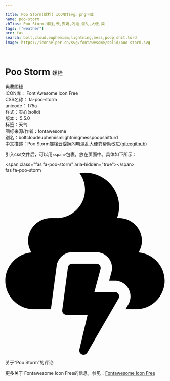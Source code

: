 ```yaml
---

title: Poo Storm(螺栓) ICON转svg、png下载
name: poo-storm
zhTips: Poo Storm,螺栓,云,委婉,闪电,混乱,大便,粪
tags: ["weather"]
pre: fas
search: bolt,cloud,euphemism,lightning,mess,poop,shit,turd
image: https://iconhelper.cn/svg/fontawesome/solid/poo-storm.svg

---
```


# Poo Storm  <small style="font-size: 60%;font-weight: 100">螺栓</small>


<div class="detail-page">
<p>
<span><span class="badge-success badge">免费图标</span> </span>
<br/>
<span>
ICON库：
<span class="badge-secondary badge">Font Awesome Icon Free</span> 
</span>
<br/>
<span>
CSS名称：
<span class="badge-secondary badge">fa-poo-storm</span> 
</span>
<br/>
<span>
unicode：
<span class="badge-secondary badge">f75a</span> 
<copy-btn content='f75a' btn-title=""></copy-btn>
<copy-btn :content='String.fromCodePoint(parseInt("f75a", 16))' btn-title="复制U"></copy-btn>
</span><br/><span>样式：<span class="badge-light badge">实心(solid)</span></span>
<br/>
<span>
版本：
<span class="badge-secondary badge">5.5.0</span> 
</span><br/><span>标签：<span class="badge-light badge"><router-link to="/tags/weather.html">天气</router-link></span></span>
<br/>
<span>图标来源/作者：<span class="badge-light badge">fontawesome</span></span> 
<br/>
<span>别名：<span class="badge-light badge">bolt</span><span class="badge-light badge">cloud</span><span class="badge-light badge">euphemism</span><span class="badge-light badge">lightning</span><span class="badge-light badge">mess</span><span class="badge-light badge">poop</span><span class="badge-light badge">shit</span><span class="badge-light badge">turd</span></span><br/><span class="zh-detail">中文描述：<span class="badge-primary badge">Poo Storm</span><span class="badge-primary badge">螺栓</span><span class="badge-primary badge">云</span><span class="badge-primary badge">委婉</span><span class="badge-primary badge">闪电</span><span class="badge-primary badge">混乱</span><span class="badge-primary badge">大便</span><span class="badge-primary badge">粪</span><span class="help-link"><span>帮助改进</span>(<a href="https://gitee.com/liuwave/icon-helper/edit/master/json/fontawesome/solid/poo-storm.json" target="_blank" rel="noopener noreferrer">gitee</a><a href="https://github.com/liuwave/icon-helper/edit/master/json/fontawesome/solid/poo-storm.json" target="_blank" rel="noopener noreferrer">github</a></span>)</span><br/>
</p>
</div>
<div class="alert alert-dark">
  <i class="fas fa-poo-storm fa-xs"></i>
  <i class="fas fa-poo-storm fa-sm"></i>
  <i class="fas fa-poo-storm fa-lg"></i>
  <i class="fas fa-poo-storm fa-2x"></i>
  <i class="fas fa-poo-storm fa-3x"></i>
  <i class="fas fa-poo-storm fa-5x"></i>
  <i class="fas fa-poo-storm fa-7x"></i>
</div>
<div>
  <p>引入css文件后，可以用<code>&lt;span&gt;</code>包裹，放在页面中。具体如下所示：    
  </p>
  <div class="alert alert-primary" style="font-size: 14px">
    &lt;span class="fas fa-poo-storm" aria-hidden="true"&gt;&lt;/span&gt;
    <copy-btn content='<span class="fas fa-poo-storm" aria-hidden="true"></span>'></copy-btn>
  </div>
  <div class="alert alert-secondary">
    <i class="fas fa-poo-storm"
    style="font-size: 24px"
    aria-hidden="true"></i> fas fa-poo-storm
    <copy-btn content="fas fa-poo-storm" btn-title="复制图标名称"></copy-btn>
  </div>
</div>
<div id="svg" class="svg-wrap">
<svg xmlns="http://www.w3.org/2000/svg" viewBox="0 0 448 512"><path d="M308 336h-57.7l17.3-64.9c2-7.6-3.7-15.1-11.6-15.1h-68c-6 0-11.1 4.5-11.9 10.4l-16 120c-1 7.2 4.6 13.6 11.9 13.6h59.3l-23 97.2c-1.8 7.6 4 14.8 11.7 14.8 4.2 0 8.2-2.2 10.4-6l88-152c4.6-8-1.2-18-10.4-18zm66.4-111.3c5.9-9.6 9.6-20.6 9.6-32.7 0-35.3-28.7-64-64-64h-5.9c3.6-10.1 5.9-20.7 5.9-32 0-53-43-96-96-96-5.2 0-10.2.7-15.1 1.5C218.3 14.6 224 30.6 224 48c0 44.2-35.8 80-80 80h-16c-35.3 0-64 28.7-64 64 0 12.1 3.7 23.1 9.6 32.7C32.6 228 0 262.2 0 304c0 44 36 80 80 80h48.3c.1-.6 0-1.2 0-1.8l16-120c3-21.8 21.7-38.2 43.7-38.2h68c13.8 0 26.5 6.3 34.9 17.2s11.2 24.8 7.6 38.1l-6.6 24.7h16c15.7 0 30.3 8.4 38.1 22 7.8 13.6 7.8 30.5 0 44l-8.1 14h30c44 0 80-36 80-80 .1-41.8-32.5-76-73.5-79.3z"/></svg>
</div>
<detail full-name='fa-poo-storm'></detail>
<div>
<p>关于“Poo Storm”的评论:</p>
</div>
<Vssue title="关于“Poo Storm”的评论" ></Vssue>    
<div><p>更多关于  Fontawesome Icon Free的信息，参见：<a target="_blank" href="https://iconhelper.cn/fontawesome.html">Fontawesome Icon Free</a>
</p></div>
